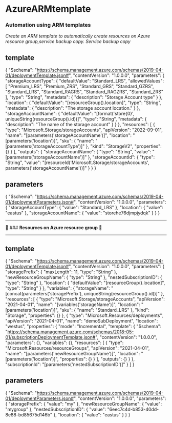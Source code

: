   # **AzureARMtemplate**
  
### Automation using ARM templates
*Create an ARM template to automatically create resources on Azure resource group,service backup copy.
Service backup copy*
## **template**
{
    "$schema": "https://schema.management.azure.com/schemas/2019-04-01/deploymentTemplate.json#",
    "contentVersion": "1.0.0.0",
    "parameters": {
        "storageAccountType": {
            "defaultValue": "Standard_LRS",
            "allowedValues": [
                "Premium_LRS",
                "Premium_ZRS",
                "Standard_GRS",
                "Standard_GZRS",
                "Standard_LRS",
                "Standard_RAGRS",
                "Standard_RAGZRS",
                "Standard_ZRS"
            ],
            "type": "String",
            "metadata": {
                "description": "Storage Account type"
            }
        },
        "location": {
            "defaultValue": "[resourceGroup().location]",
            "type": "String",
            "metadata": {
                "description": "The storage account location."
            }
        },
        "storageAccountName": {
            "defaultValue": "[format('store{0}', uniqueString(resourceGroup().id))]",
            "type": "String",
            "metadata": {
                "description": "The name of the storage account"
            }
        }
    },
    "resources": [
        {
            "type": "Microsoft.Storage/storageAccounts",
            "apiVersion": "2022-09-01",
            "name": "[parameters('storageAccountName')]",
            "location": "[parameters('location')]",
            "sku": {
                "name": "[parameters('storageAccountType')]"
            },
            "kind": "StorageV2",
            "properties": {}
        }
    ],
    "outputs": {
        "storageAccountName": {
            "type": "String",
            "value": "[parameters('storageAccountName')]"
        },
        "storageAccountId": {
            "type": "String",
            "value": "[resourceId('Microsoft.Storage/storageAccounts', parameters('storageAccountName'))]"
        }
    }
}

## **parameters**

{
  "$schema": "https://schema.management.azure.com/schemas/2019-04-01/deploymentParameters.json#",
  "contentVersion": "1.0.0.0",
  "parameters": {
    "storageAccountType": {
      "value": "Standard_LRS"
    },
    "location": {
      "value": "eastus"
    },
    "storageAccountName": {
      "value": "storehe76djmpjydqk"
    }
  }
}
___
:rocket: ### **Resources on Azure resource group** :rocket:
___
## **template**

{
    "$schema": "https://schema.management.azure.com/schemas/2019-04-01/deploymentTemplate.json#",
    "contentVersion": "1.0.0.0",
    "parameters": {
        "storagePrefix": {
            "maxLength": 11,
            "type": "String"
        },
        "newResourceGroupName": {
            "type": "String"
        },
        "nestedSubscriptionID": {
            "type": "String"
        },
        "location": {
            "defaultValue": "[resourceGroup().location]",
            "type": "String"
        }
    },
    "variables": {
        "storageName": "[concat(parameters('storagePrefix'), uniqueString(resourceGroup().id))]"
    },
    "resources": [
        {
            "type": "Microsoft.Storage/storageAccounts",
            "apiVersion": "2021-04-01",
            "name": "[variables('storageName')]",
            "location": "[parameters('location')]",
            "sku": {
                "name": "Standard_LRS"
            },
            "kind": "Storage",
            "properties": {}
        },
        {
            "type": "Microsoft.Resources/deployments",
            "apiVersion": "2021-04-01",
            "name": "demoSubDeployment",
            "location": "westus",
            "properties": {
                "mode": "Incremental",
                "template": {
                    "$schema": "https://schema.management.azure.com/schemas/2018-05-01/subscriptionDeploymentTemplate.json#",
                    "contentVersion": "1.0.0.0",
                    "parameters": {},
                    "variables": {},
                    "resources": [
                        {
                            "type": "Microsoft.Resources/resourceGroups",
                            "apiVersion": "2021-04-01",
                            "name": "[parameters('newResourceGroupName')]",
                            "location": "[parameters('location')]",
                            "properties": {}
                        }
                    ],
                    "outputs": {}
                }
            },
            "subscriptionId": "[parameters('nestedSubscriptionID')]"
        }
    ]
}

## **parameters**

{
  "$schema": "https://schema.management.azure.com/schemas/2019-04-01/deploymentParameters.json#",
  "contentVersion": "1.0.0.0",
  "parameters": {
    "storagePrefix": {
      "value": "my"
    },
    "newResourceGroupName": {
      "value": "mygroup"
    },
    "nestedSubscriptionID": {
      "value": "6eec7c4d-b853-40dd-8e88-bd85675d146b"
    },
    "location": {
      "value": "eastus"
    }
  }
}
